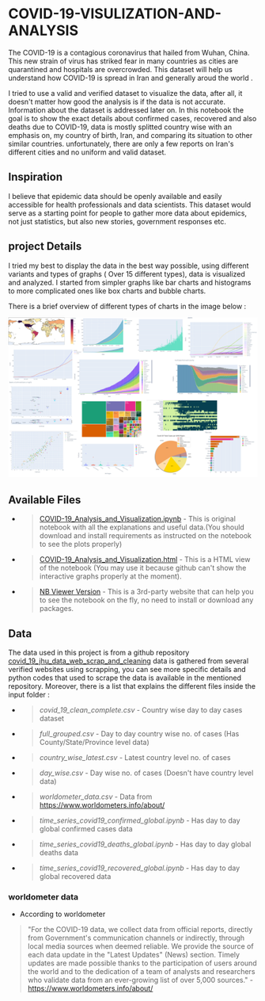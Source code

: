 # COVID-19-VISULIZATION-AND-ANALYSIS
The COVID-19 is a contagious coronavirus that hailed from Wuhan, China. This new strain of virus has striked fear in many countries as cities are quarantined and hospitals are overcrowded. This dataset will help us understand how COVID-19 is spread in Iran and generally aroud the world .

I tried to use a valid and verified dataset to visualize the data, after all, it doesn't matter how good the analysis is if the data is not accurate. Information about the dataset is addressed later on. In this notebook the goal is to show the exact details about confirmed cases,  recovered and also deaths due to COVID-19, data is mostly splitted country wise with an emphasis on, my country of birth,  Iran, and comparing its situation to other similar countries. unfortunately, there are only a few reports on Iran's different cities and no uniform and valid dataset.

## Inspiration

I believe that epidemic data should be openly available and easily accessible for health professionals and data scientists. This dataset would serve as a starting point for people to gather more data about epidemics, not just statistics, but also new stories, government responses etc.

## project Details

I tried my best to display the data in the best way possible, using different variants and types of graphs ( Over 15 different types), data is visualized and analyzed. I started from simpler graphs like bar charts and histograms to more complicated ones like box charts and bubble charts.

There is a brief overview of different types of charts in the image below :

![alt text](https://github.com/mahdi-darvish/COVID-19_Analysis_and_Visualization/blob/master/graphs.png?raw=true)


## Available Files


* > [COVID-19_Analysis_and_Visualization.ipynb](https://github.com/prishitakapoor/COVID-19_Analysis_and_Visualization/blob/master/COVID-19_Analysis_and_Visualization.ipynb) - This is original notebook with all the explanations and useful data.(You should download and install requirements as instructed on the notebook to see the plots properly)

* > [COVID-19_Analysis_and_Visualization.html](https://github.com/prishitakapoor/COVID-19_Analysis_and_Visualization/blob/master/COVID-19_Analysis_and_Visualization.html) - This is a HTML view of the notebook (You may use it because github can't show the interactive graphs properly at the moment).

* > [NB Viewer Version](https://nbviewer.jupyter.org/github/prishitakapoor/COVID-19_Analysis_and_Visualization/blob/master/COVID-19_Analysis_and_Visualization.ipynb) - This is a 3rd-party website that can help you to see the notebook on the fly, no need to install or download any packages.


## Data

The data used in this project is from a github repository [covid_19_jhu_data_web_scrap_and_cleaning](https://github.com/imdevskp/covid_19_jhu_data_web_scrap_and_cleaning) data is gathered from several verified websites using scrapping, you can see more specific details and python codes that used to scrape the data is available in the mentioned repository. Moreover, there is a list that explains the different files inside the input folder :

   
* > *covid_19_clean_complete.csv* - Country wise day to day cases dataset  

* > *full_grouped.csv* - Day to day country wise no. of cases (Has County/State/Province level data)  
* > *country_wise_latest.csv* - Latest country level no. of cases  
* > *day_wise.csv* - Day wise no. of cases (Doesn't have country level data)  
  
* > *worldometer_data.csv* - Data from https://www.worldometers.info/about/
   
* > *time_series_covid19_confirmed_global.ipynb* - Has day to day global confirmed cases data  
* > *time_series_covid19_deaths_global.ipynb* - Has day to day global deaths data  
* > *time_series_covid19_recovered_global.ipynb* - Has day to day global recovered data  
    
    
### worldometer data
* According to worldometer 
> "For the COVID-19 data, we collect data from official reports, directly from Government's communication channels or indirectly, through local media sources when deemed reliable. We provide the source of each data update in the "Latest Updates" (News) section. Timely updates are made possible thanks to the participation of users around the world and to the dedication of a team of analysts and researchers who validate data from an ever-growing list of over 5,000 sources." - https://www.worldometers.info/about/

